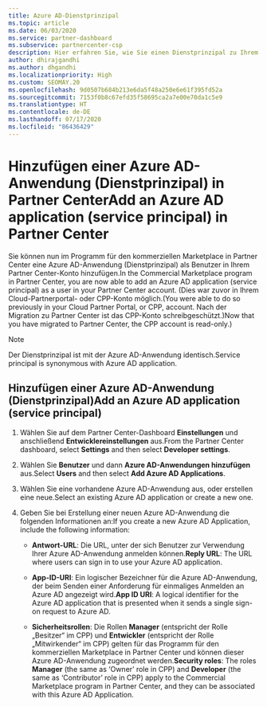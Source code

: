 ```yaml
---
title: Azure AD-Dienstprinzipal
ms.topic: article
ms.date: 06/03/2020
ms.service: partner-dashboard
ms.subservice: partnercenter-csp
description: Hier erfahren Sie, wie Sie einen Dienstprinzipal zu Ihrem Azure AD-Mandanten hinzufügen. Dabei fügen Sie eine Azure AD-Anwendung (Dienstprinzipal) in Partner Center hinzu.
author: dhirajgandhi
ms.author: dhgandhi
ms.localizationpriority: High
ms.custom: SEOMAY.20
ms.openlocfilehash: 9d0507b684b213e6da5f48a250e6e61f395fd52a
ms.sourcegitcommit: 7153f0b8c67efd35f58695ca2a7e00e70da1c5e9
ms.translationtype: HT
ms.contentlocale: de-DE
ms.lasthandoff: 07/17/2020
ms.locfileid: "86436429"
---
```

# <a name="add-an-azure-ad-application-service-principal-in-partner-center"></a><span data-ttu-id="07014-104">Hinzufügen einer Azure AD-Anwendung (Dienstprinzipal) in Partner Center</span><span class="sxs-lookup"><span data-stu-id="07014-104">Add an Azure AD application (service principal) in Partner Center</span></span>

<span data-ttu-id="07014-105">Sie können nun im Programm für den kommerziellen Marketplace in Partner Center eine Azure AD-Anwendung (Dienstprinzipal) als Benutzer in Ihrem Partner Center-Konto hinzufügen.</span><span class="sxs-lookup"><span data-stu-id="07014-105">In the Commercial Marketplace program in Partner Center, you are now able to add an Azure AD application (service principal) as a user in your Partner Center account.</span></span> <span data-ttu-id="07014-106">(Dies war zuvor in Ihrem Cloud-Partnerportal- oder CPP-Konto möglich.</span><span class="sxs-lookup"><span data-stu-id="07014-106">(You were able to do so previously in your Cloud Partner Portal, or CPP, account.</span></span> <span data-ttu-id="07014-107">Nach der Migration zu Partner Center ist das CPP-Konto schreibgeschützt.)</span><span class="sxs-lookup"><span data-stu-id="07014-107">Now that you have migrated to Partner Center, the CPP account is read-only.)</span></span>
 
>[!Note] 
><span data-ttu-id="07014-108">Der Dienstprinzipal ist mit der Azure AD-Anwendung identisch.</span><span class="sxs-lookup"><span data-stu-id="07014-108">Service principal is synonymous with Azure AD application.</span></span>

## <a name="add-an-azure-ad-application-service-principal"></a><span data-ttu-id="07014-109">Hinzufügen einer Azure AD-Anwendung (Dienstprinzipal)</span><span class="sxs-lookup"><span data-stu-id="07014-109">Add an Azure AD application (service principal)</span></span>

1. <span data-ttu-id="07014-110">Wählen Sie auf dem Partner Center-Dashboard **Einstellungen** und anschließend **Entwicklereinstellungen** aus.</span><span class="sxs-lookup"><span data-stu-id="07014-110">From the Partner Center dashboard, select **Settings** and then select **Developer settings**.</span></span>

2. <span data-ttu-id="07014-111">Wählen Sie **Benutzer** und dann **Azure AD-Anwendungen hinzufügen** aus.</span><span class="sxs-lookup"><span data-stu-id="07014-111">Select **Users** and then select **Add Azure AD Applications**.</span></span>

3. <span data-ttu-id="07014-112">Wählen Sie eine vorhandene Azure AD-Anwendung aus, oder erstellen eine neue.</span><span class="sxs-lookup"><span data-stu-id="07014-112">Select an existing Azure AD application or create a new one.</span></span>

4. <span data-ttu-id="07014-113">Geben Sie bei Erstellung einer neuen Azure AD-Anwendung die folgenden Informationen an:</span><span class="sxs-lookup"><span data-stu-id="07014-113">If you create a new Azure AD Application, include the following information:</span></span>  

   - <span data-ttu-id="07014-114">**Antwort-URL**: Die URL, unter der sich Benutzer zur Verwendung Ihrer Azure AD-Anwendung anmelden können.</span><span class="sxs-lookup"><span data-stu-id="07014-114">**Reply URL**: The URL where users can sign in to use your Azure AD application.</span></span>

   - <span data-ttu-id="07014-115">**App-ID-URI**: Ein logischer Bezeichner für die Azure AD-Anwendung, der beim Senden einer Anforderung für einmaliges Anmelden an Azure AD angezeigt wird.</span><span class="sxs-lookup"><span data-stu-id="07014-115">**App ID URI**: A logical identifier for the Azure AD application that is presented when it sends a single sign-on request to Azure AD.</span></span>

   - <span data-ttu-id="07014-116">**Sicherheitsrollen**: Die Rollen **Manager** (entspricht der Rolle „Besitzer“ im CPP) und **Entwickler** (entspricht der Rolle „Mitwirkender“ im CPP) gelten für das Programm für den kommerziellen Marketplace in Partner Center und können dieser Azure AD-Anwendung zugeordnet werden.</span><span class="sxs-lookup"><span data-stu-id="07014-116">**Security roles**: The roles **Manager** (the same as  ‘Owner’ role in CPP) and **Developer** (the same as ‘Contributor’ role in CPP) apply to the Commercial Marketplace program in Partner Center, and they can be associated with this Azure AD Application.</span></span>  
